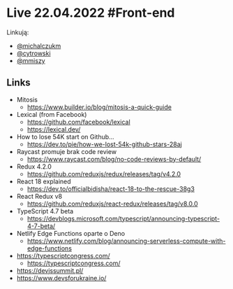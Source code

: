 # Live 22.04.2022 #Front-end

Linkują:

- [@michalczukm](https://twitter.com/michalczukm)
- [@cytrowski](https://twitter.com/cytrowski)
- [@mmiszy](https://twitter.com/mmiszy)

## Links

- Mitosis
  - https://www.builder.io/blog/mitosis-a-quick-guide
- Lexical (from Facebook)
  - https://github.com/facebook/lexical
  - https://lexical.dev/
- How to lose 54K start on Github...
  - https://dev.to/pie/how-we-lost-54k-github-stars-28aj
- Raycast promuje brak code review
  - https://www.raycast.com/blog/no-code-reviews-by-default/
- Redux 4.2.0
  - https://github.com/reduxjs/redux/releases/tag/v4.2.0
- React 18 explained
  - https://dev.to/officialbidisha/react-18-to-the-rescue-38g3
- React Redux v8
  - https://github.com/reduxjs/react-redux/releases/tag/v8.0.0
- TypeScript 4.7 beta
  - https://devblogs.microsoft.com/typescript/announcing-typescript-4-7-beta/
- Netlify Edge Functions oparte o Deno
  - https://www.netlify.com/blog/announcing-serverless-compute-with-edge-functions
- https://typescriptcongress.com/
  - https://typescriptcongress.com/
- https://devjssummit.pl/
- https://www.devsforukraine.io/
